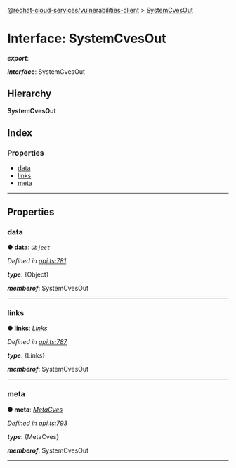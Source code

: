 [@redhat-cloud-services/vulnerabilities-client](../README.md) > [SystemCvesOut](../interfaces/systemcvesout.md)

# Interface: SystemCvesOut

*__export__*: 

*__interface__*: SystemCvesOut

## Hierarchy

**SystemCvesOut**

## Index

### Properties

* [data](systemcvesout.md#data)
* [links](systemcvesout.md#links)
* [meta](systemcvesout.md#meta)

---

## Properties

<a id="data"></a>

###  data

**● data**: *`Object`*

*Defined in [api.ts:781](https://github.com/RedHatInsights/javascript-clients/blob/master/packages/vulnerabilities/api.ts#L781)*

*__type__*: {Object}

*__memberof__*: SystemCvesOut

___
<a id="links"></a>

###  links

**● links**: *[Links](links.md)*

*Defined in [api.ts:787](https://github.com/RedHatInsights/javascript-clients/blob/master/packages/vulnerabilities/api.ts#L787)*

*__type__*: {Links}

*__memberof__*: SystemCvesOut

___
<a id="meta"></a>

###  meta

**● meta**: *[MetaCves](metacves.md)*

*Defined in [api.ts:793](https://github.com/RedHatInsights/javascript-clients/blob/master/packages/vulnerabilities/api.ts#L793)*

*__type__*: {MetaCves}

*__memberof__*: SystemCvesOut

___

